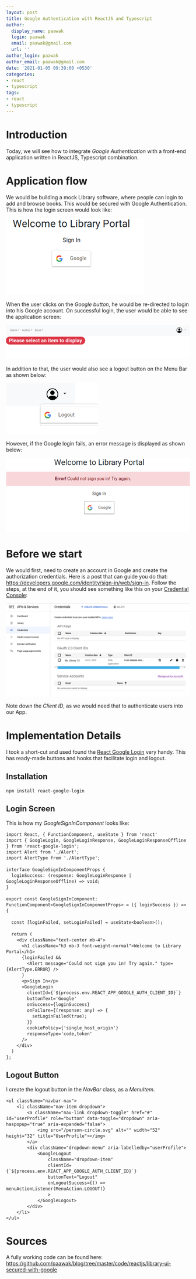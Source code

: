 ```yaml
---
layout: post
title: Google Authentication with ReactJS and Typescript
author:
  display_name: paawak
  login: paawak
  email: paawak@gmail.com
  url: ''
author_login: paawak
author_email: paawak@gmail.com
date: '2021-01-05 09:39:00 +0530'
categories:
- react
- typescript
tags:
- react
- typescript
---
```

# Introduction
Today, we will see how to integrate *Google Authentication* with a front-end application written in ReactJS, Typescript combination.

# Application flow
We would be building a mock Library software, where people can login to add and browse books. This would be secured with Google Authentication. This is how the login screen would look like:

![Google login screen](../assets/2021/01/library-ui-google-login.png)

When the user clicks on the *Google button*, he would be re-directed to login into his Google account. On successful login, the user would be able to see the application screen:

![Library application screen](../assets/2021/01/library-application-screen.png)

In addition to that, the user would also see a logout button on the Menu Bar as shown below:

![Google logout button](../assets/2021/01/library-ui-google-logout.png)

However, if the Google login fails, an error message is displayed as shown below:

![Google login failure](../assets/2021/01/library-ui-login-failed.png)

# Before we start
We would first, need to create an account in Google and create the authorization credentials. Here is a post that can guide you do that: <https://developers.google.com/identity/sign-in/web/sign-in>. Follow the steps, at the end of it, you should see something like this on your [Credential Console](https://console.developers.google.com):

![Google Credential Console](../assets/2021/01/google-credentials-console.png)

Note down the *Client ID*, as we would need that to authenticate users into our App.

# Implementation Details
I took a short-cut and used found the [React Google Login](https://www.npmjs.com/package/react-google-login) very handy. This has ready-made buttons and hooks that facilitate login and logout.

## Installation

    npm install react-google-login

## Login Screen
This is how my *GoogleSignInComponent* looks like:

```reactjs
import React, { FunctionComponent, useState } from 'react'
import { GoogleLogin, GoogleLoginResponse, GoogleLoginResponseOffline } from 'react-google-login';
import Alert from './Alert';
import AlertType from './AlertType';

interface GoogleSignInComponentProps {
  loginSuccess: (response: GoogleLoginResponse | GoogleLoginResponseOffline) => void;
}

export const GoogleSignInComponent: FunctionComponent<GoogleSignInComponentProps> = ({ loginSuccess }) => {

  const [loginFailed, setLoginFailed] = useState<boolean>();

  return (
    <div className="text-center mb-4">
      <h1 className="h3 mb-3 font-weight-normal">Welcome to Library Portal</h1>
      {loginFailed &&
        <Alert message="Could not sign you in! Try again." type={AlertType.ERROR} />
      }
      <p>Sign In</p>
      <GoogleLogin
        clientId={`${process.env.REACT_APP_GOOGLE_AUTH_CLIENT_ID}`}
        buttonText='Google'
        onSuccess={loginSuccess}
        onFailure={(response: any) => {
          setLoginFailed(true);
        }}
        cookiePolicy={'single_host_origin'}
        responseType='code,token'
      />
    </div>
  )
};
```

## Logout Button
I create the logout button in the *NavBar* class, as a *MenuItem*.

```reactjs
<ul className="navbar-nav">
    <li className="nav-item dropdown">
        <a className="nav-link dropdown-toggle" href="#" id="userProfile" role="button" data-toggle="dropdown" aria-haspopup="true" aria-expanded="false">
            <img src="/person-circle.svg" alt="" width="52" height="32" title="UserProfile"></img>
        </a>
        <div className="dropdown-menu" aria-labelledby="userProfile">
            <GoogleLogout
                className="dropdown-item"
                clientId={`${process.env.REACT_APP_GOOGLE_AUTH_CLIENT_ID}`}
                buttonText="Logout"
                onLogoutSuccess={() => menuActionListener(MenuAction.LOGOUT)}
                >
            </GoogleLogout>
        </div>
    </li>
</ul>
```

# Sources
A fully working code can be found here: <https://github.com/paawak/blog/tree/master/code/reactjs/library-ui-secured-with-google>
